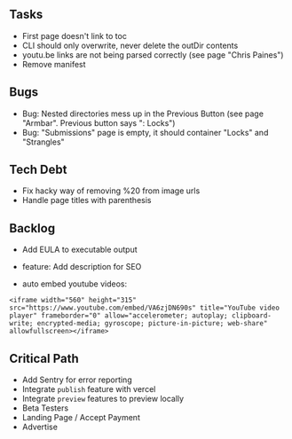 ## Tasks
- First page doesn't link to toc
- CLI should only overwrite, never delete the outDir contents
- youtu.be links are not being parsed correctly (see page "Chris Paines")
- Remove manifest


## Bugs
- Bug: Nested directories mess up in the Previous Button (see page "Armbar". Previous button says ": Locks")
- Bug: "Submissions" page is empty, it should container "Locks" and "Strangles"

## Tech Debt
- Fix hacky way of removing %20 from image urls
- Handle page titles with parenthesis

## Backlog
- Add EULA to executable output
- feature: Add <meta> description for SEO

- auto embed youtube videos:
```
<iframe width="560" height="315" src="https://www.youtube.com/embed/VA6zjDN690s" title="YouTube video player" frameborder="0" allow="accelerometer; autoplay; clipboard-write; encrypted-media; gyroscope; picture-in-picture; web-share" allowfullscreen></iframe>
```

## Critical Path
- Add Sentry for error reporting
- Integrate `publish` feature with vercel
- Integrate `preview` features to preview locally
- Beta Testers
- Landing Page / Accept Payment
- Advertise